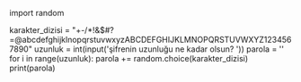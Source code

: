 import random

karakter_dizisi = "+-/*!&$#?=@abcdefghijklnopqrstuvwxyzABCDEFGHIJKLMNOPQRSTUVWXYZ1234567890"
uzunluk = int(input('şifrenin uzunluğu ne kadar olsun? '))
parola = ''
for i in range(uzunluk):
    parola += random.choice(karakter_dizisi)
print(parola)
